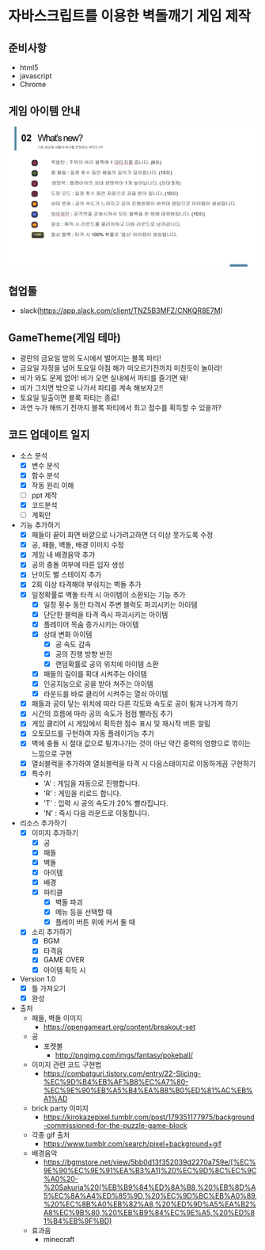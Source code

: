 # 자바스크립트를 이용한 벽돌깨기 게임 제작

## 준비사항
- html5
- javascript
- Chrome

## 게임 아이템 안내

<img src="imgs/ItemInfo.png">

## 협업툴
 - slack(https://app.slack.com/client/TNZ5B3MFZ/CNKQR8E7M)

## GameTheme(게임 테마)
- 광란의 금요일 밤의 도시에서 벌어지는 블록 파티!
- 금요일 자정을 넘어 토요일 아침 해가 떠오르기전까지 미친듯이 놀아라!
- 비가 와도 문제 없어! 비가 오면 실내에서 파티를 즐기면 돼!
- 비가 그치면 밖으로 나가서 파티를 계속 해보자고!!
- 토요일 일출이면 블록 파티는 종료!
- 과연 누가 해뜨기 전까지 블록 파티에서 최고 점수를 획득할 수 있을까?

## 코드 업데이트 일지
- 소스 분석
    - [X] 변수 분석
    - [X] 함수 분석
    - [X] 작동 원리 이해
    - [ ] ppt 제작
     - [X] 코드분석
     - [ ] 계획안
- 기능 추가하기
    - [X] 패들이 끝이 화면 바깥으로 나가려고하면 더 이상 못가도록 수정
    - [X] 공, 패들, 벽돌, 배경 이미지 수정
    - [X] 게임 내 배경음악 추가
    - [X] 공의 충돌 여부에 따른 입자 생성
    - [X] 난이도 별 스테이지 추가
    - [X] 2회 이상 타격해야 부숴지는 벽돌 추가
    - [X] 일정확률로 벽돌 타격 시 아이템이 소환되는 기능 추가
        - [X] 일정 횟수 동안 타격시 주변 블럭도 파괴시키는 아이템
        - [X] 단단한 블럭을 타격 즉시 파괴시키는 아이템
        - [X] 플레이어 목숨 증가시키는 아이템
        - [X] 상태 변화 아이템
            - [X] 공 속도 감속
            - [X] 공의 진행 방향 반전
            - [X] 랜덤확률로 공의 위치에 아이템 소환
        - [X] 패들의 길이를 확대 시켜주는 아이템
        - [X] 인공지능으로 공을 받아 쳐주는 아이템
        - [X] 라운드를 바로 클리어 시켜주는 열쇠 아이템
    - [X] 패들과 공이 닿는 위치에 따라 다른 각도와 속도로 공이 튕겨 나가게 하기
    - [X] 시간의 흐름에 따라 공의 속도가 점점 빨라짐 추가
    - [X] 게임 클리어 시 게임에서 획득한 점수 표시 및 재시작 버튼 알림
    - [X] 오토모드를 구현하여 자동 플레이기능 추가
    - [X] 벽에 충돌 시 절대 값으로 튕겨나가는 것이 아닌 약간 중력의 영향으로 꺾이는 느낌으로 구현
    - [X] 열쇠블럭을 추가하여 열쇠블럭을 타격 시 다음스테이지로 이동하게끔 구현하기
    - [X] 특수키
        - 'A' : 게임을 자동으로 진행합니다.
        - 'R' : 게임을 리로드 합니다.
        - 'T' : 입력 시 공의 속도가 20% 빨라집니다.
        - 'N' : 즉시 다음 라운드로 이동합니다.
- 리소스 추가하기
    - [X] 이미지 추가하기
        - [X] 공
        - [X] 패들
        - [X] 벽돌
        - [X] 아이템
        - [X] 배경
        - [X] 파티클
            - [X] 벽돌 파괴
            - [X] 메뉴 등을 선택할 때
            - [X] 플레이 버튼 위에 커서 둘 때
    - [X] 소리 추가하기
        - [X] BGM
        - [X] 타격음
        - [X] GAME OVER
        - [X] 아이템 획득 시
- Version 1.0
    - [X] 틀 가져오기
    - [X] 완성
- 출처
    - 패들, 벽돌 이미지
        - https://opengameart.org/content/breakout-set
    - 공
        - 포켓볼
            - http://pngimg.com/imgs/fantasy/pokeball/
    - 이미지 관련 코드 구현법
        - https://combatguri.tistory.com/entry/22-Slicing-%EC%9D%B4%EB%AF%B8%EC%A7%80-%EC%9E%90%EB%A5%B4%EA%B8%B0%ED%81%AC%EB%A1%AD
    - brick party 이미지
        - https://kirokazepixel.tumblr.com/post/179351177975/background-commissioned-for-the-puzzle-game-block
    - 각종 gif 출처
        - https://www.tumblr.com/search/pixel+background+gif
    - 배경음악
        - https://bgmstore.net/view/5bb0d13f352039d2270a759e/[%EC%9E%90%EC%9E%91%EA%B3%A1]%20%EC%9D%8C%EC%9C%A0%20-%20Sakuria%20(%EB%B9%84%ED%8A%B8,%20%EB%8D%A5%EC%8A%A4%ED%85%9D,%20%EC%9D%BC%EB%A0%89,%20%EC%8B%A0%EB%82%A8,%20%ED%9D%A5%EA%B2%A8%EC%9B%80,%20%EB%B9%84%EC%9E%A5,%20%ED%81%B4%EB%9F%BD)
    - 효과음
        - minecraft
